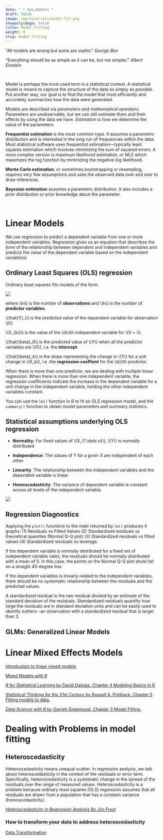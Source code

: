 ```yaml
---
date: "`r Sys.Date()`"
draft: false
image: img/tutorials/model-fit.png
showonlyimage: false
title: Model Fitting 
weight: 0
slug: model-fitting
---
```


"All models are wrong but some are useful."  *George Box*
<!--more-->

"Everything should be as simple as it can be, but not simpler." *Albert Einstein*

&nbsp;

Model is perhaps the most used term in a statistical context. A statistical model is means to capture the structure of the data as simply as possible. Put another way, our goal is to find the model that most efficiently and accurately summarizes how the data were generated.

Models are described via *parameters* and *mathematical operators*. Parameters are unobservable, but we can still estimate them and their effects by using the data we have. *Estimation* is how we determine the value of the parameters.

**Frequentist estimation** is the most common type.  It assumes a parametric distribution and is interested in the long run of frequencies within the data. Most statistical software uses frequentist estimation—typically least squares estimation which involves minimizing the sum of squared errors. A more complex version is maximum likelihood estimation, or MLE which maximizes the log function by minimizing the negative log likelihood.

**Monte Carlo estimation**, or sometimes bootstrapping or resampling, requires very few assumptions and uses the observed data over and over to draw inferences.

**Bayesian estimation** assumes a parametric distribution. It also includes a *prior distribution* or prior knowledge about the parameter.

&nbsp;

# Linear Models

We use regression to predict a dependent variable from one or more independent variables.  Regression gives us an equation that describes the *form* of the relationship between dependent and independent variables and predicts the *value* of the dependent variable based on the independent variable(s)

## Ordinary Least Squares (OLS) regression
Ordinary least squares fits models of the form:

![](/img/tutorials/eqn1.png)

where \\(n\\) is the number of **observations** and \\(k\\) is the number of **predictor variables**.

\\(\hat{Y}_i\\) is the predicted value of the dependent variable for observation \\(i\\)

\\(X_{ki}\\) is the value of the \\(k\\)th independent variable for \\(X = i\\).

\\(\hat{\beta}_0\\) is the predicted value of \\(Y\\) when all the predictor variables are \\(0\\), i.e. the **intercept**.

\\(\hat{\beta}_k\\) is the slope representing  the change in \\(Y\\) for a unit change in \\(X_k\\), i.e .the **regression coeffient** for the \\(k\\)th predictor.

When there is more than one predictor, we are dealing with multiple linear regression. When there is more than one independent variable, the regression coefficients indicate the increase in the dependent variable  for a unit change in the independent variable, holding the other independent variables constant.

You can use the `lm()` function in R to fit an OLS regression model, and the `summary()` function to obtain model parameters and summary statistics.

## Statistical assumptions underlying OLS regression

- **Normality**: For fixed values of \\(X_{1 \dots n}\\), \\(Y\\) is normally distributed 

- **Independence**: The values of Y for a given X are independent of each other

- **Linearity**: The relationship between the independent variables and the dependent variable is linear

- **Homoscedasticity**: The variance of dependent variable is constant across all levels of the independent variable.

![](/img/tutorials/regression1.png)


## Regression Diagnostics

Applying the `plot()` functions to the mdel returned by `lm()` produces 4 graphs: (1) Residuals vs Fitted Values (2) Standardized residuals vs theoretical quantiles (Normal Q-Q plot) (3) Standardized residuals vs fitted values (4) Standardized residuals vs leverage.

If the dependent variable is normally distributed for a fixed set of independent variable vales, the residuals should be normally distributed with a mean of 0. In this case, the points on the Normal Q-Q plot shold fall on a straight 45-degree line.

If the dependent variables is linearly related to the independent variables, there should be no systematic relationship between the residuals and the predicted values.

A standardized residual is the raw residual divided by an estimate of the standard deviation of the residuals. Standardized residuals quantify how large the residuals are in standard deviation units and  can be easily used to identify outliers--an observation with a standardized residual that is larger than 3.

## GLMs: Generalized Linear Models


 
# Linear Mixed Effects Models

[Introduction to linear mixed models](https://ourcodingclub.github.io/tutorials/mixed-models/)

[Mixed Models with R](https://m-clark.github.io/mixed-models-with-R/)

[*R for Statistical Learning* by David Dalpiaz. Chapter 4 Modeling Basics in R](https://daviddalpiaz.github.io/r4sl/modeling-basics-in-r.html)

[*Statistical Thinking for the 21st Century* by Russell A. Poldrack. Chapter 5 Fitting models to data.](https://statsthinking21.github.io/statsthinking21-core-site/fitting-models.html)

[*Data Science with R* by Garrett Grolemund. Chapter 3 Model Fitting.](https://garrettgman.github.io/model-fitting/)

# Dealing with Problems in model fitting

## Heteroscedasticity

Heteroscedasticity means unequal scatter. In regression analysis, we talk about heteroscedasticity in the context of the residuals or error term. Specifically, heteroscedasticity is a systematic change in the spread of the residuals over the range of measured values. Heteroscedasticity is a problem because ordinary least squares (OLS) regression assumes that all residuals are drawn from a population that has a constant variance (homoscedasticity).

[*Heteroscedasticity in Regression Analysis* By Jim Frost](https://statisticsbyjim.com/regression/heteroscedasticity-regression/)

### How to transform your data to address heteroscedasticity

[Data Transformation](http://sciences.usca.edu/biology/zelmer/305/trans/)